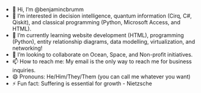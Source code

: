 - 👋 Hi, I’m @benjamincbrumm
- 👀 I’m interested in decision intelligence, quantum information (Cirq, C#, Qiskit), and classical programming (Python, Microsoft Access, and HTML).
- 🌱 I’m currently learning website development (HTML), programming (Python), entity relationship diagrams, data modelling, virtualization, and networking!
- 💞️ I’m looking to collaborate on Ocean, Space, and Non-profit initiatives.
- 📫 How to reach me: My email is the only way to reach me for business inquiries.
- 😄 Pronouns: He/Him/They/Them (you can call me whatever you want)
- ⚡ Fun fact: Suffering is essential for growth - Nietzsche
